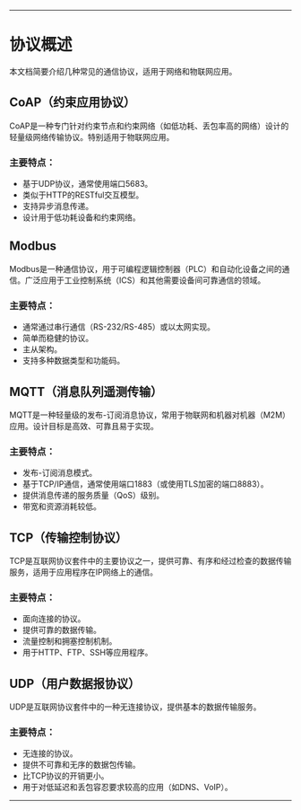 

---

# 协议概述

本文档简要介绍几种常见的通信协议，适用于网络和物联网应用。

## CoAP（约束应用协议）

CoAP是一种专门针对约束节点和约束网络（如低功耗、丢包率高的网络）设计的轻量级网络传输协议。特别适用于物联网应用。

### 主要特点：
- 基于UDP协议，通常使用端口5683。
- 类似于HTTP的RESTful交互模型。
- 支持异步消息传递。
- 设计用于低功耗设备和约束网络。

## Modbus

Modbus是一种通信协议，用于可编程逻辑控制器（PLC）和自动化设备之间的通信。广泛应用于工业控制系统（ICS）和其他需要设备间可靠通信的领域。

### 主要特点：
- 通常通过串行通信（RS-232/RS-485）或以太网实现。
- 简单而稳健的协议。
- 主从架构。
- 支持多种数据类型和功能码。

## MQTT（消息队列遥测传输）

MQTT是一种轻量级的发布-订阅消息协议，常用于物联网和机器对机器（M2M）应用。设计目标是高效、可靠且易于实现。

### 主要特点：
- 发布-订阅消息模式。
- 基于TCP/IP通信，通常使用端口1883（或使用TLS加密的端口8883）。
- 提供消息传递的服务质量（QoS）级别。
- 带宽和资源消耗较低。

## TCP（传输控制协议）

TCP是互联网协议套件中的主要协议之一，提供可靠、有序和经过检查的数据传输服务，适用于应用程序在IP网络上的通信。

### 主要特点：
- 面向连接的协议。
- 提供可靠的数据传输。
- 流量控制和拥塞控制机制。
- 用于HTTP、FTP、SSH等应用程序。

## UDP（用户数据报协议）

UDP是互联网协议套件中的一种无连接协议，提供基本的数据传输服务。

### 主要特点：
- 无连接的协议。
- 提供不可靠和无序的数据包传输。
- 比TCP协议的开销更小。
- 用于对低延迟和丢包容忍要求较高的应用（如DNS、VoIP）。

---
